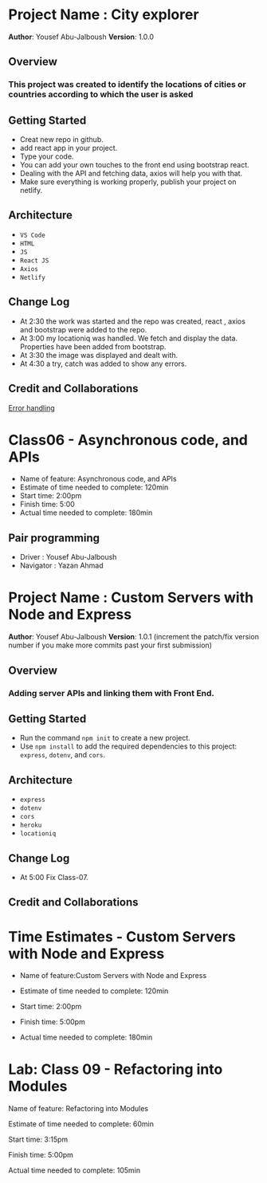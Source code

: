 # Project Name : City explorer

**Author**: Yousef Abu-Jalboush
**Version**: 1.0.0

## Overview
<!-- Provide a high level overview of what this application is and why you are building it, beyond the fact that it's an assignment for this class. (i.e. What's your problem domain?) -->
### This project was created to identify the locations of cities or countries according to which the user is asked

## Getting Started
<!-- What are the steps that a user must take in order to build this app on their own machine and get it running? -->
* Creat new repo in github.
* add react app in your project.
* Type your code.
* You can add your own touches to the front end using bootstrap react.
* Dealing with the API and fetching data, axios will help you with that.
* Make sure everything is working properly, publish your project on netlify.

## Architecture
<!-- Provide a detailed description of the application design. What technologies (languages, libraries, etc) you're using, and any other relevant design information. -->
* ```VS Code```
* ```HTML```
* ```JS```
* ```React JS```
* ```Axios```
* ```Netlify```
  
## Change Log

<!-- Use this area to document the iterative changes made to your application as each feature is successfully implemented. Use time stamps. Here's an example:

01-01-2001 4:59pm - Application now has a fully-functional express server, with a GET route for the location resource. -->

* At 2:30 the work was started and the repo was created, react , axios and bootstrap were added to the repo.
* At 3:00 my locationiq was handled. We fetch and display the data. Properties have been added from bootstrap.
* At 3:30 the image was displayed and dealt with.
* At 4:30 a try, catch was added to show any errors.

## Credit and Collaborations
<!-- Give credit (and a link) to other people or resources that helped you build this application. -->
[Error handling](https://ar.reactjs.org/blog/2017/07/26/error-handling-in-react-16.html)

# Class06 - Asynchronous code, and APIs

* Name of feature: Asynchronous code, and APIs
* Estimate of time needed to complete: 120min
* Start time: 2:00pm
* Finish time: 5:00
* Actual time needed to complete: 180min

## Pair programming

* Driver : Yousef Abu-Jalboush
* Navigator : Yazan Ahmad

# Project Name : Custom Servers with Node and Express

**Author**: Yousef Abu-Jalboush
**Version**: 1.0.1 (increment the patch/fix version number if you make more commits past your first submission)

## Overview
<!-- Provide a high level overview of what this application is and why you are building it, beyond the fact that it's an assignment for this class. (i.e. What's your problem domain?) -->

### Adding server APIs and linking them with Front End.

## Getting Started
<!-- What are the steps that a user must take in order to build this app on their own machine and get it running? -->
* Run the command `npm init` to create a new project.
* Use `npm install` to add the required dependencies to this project: `express`, `dotenv`, and `cors`.

## Architecture
<!-- Provide a detailed description of the application design. What technologies (languages, libraries, etc) you're using, and any other relevant design information. -->
* ```express```
* ```dotenv```
* ```cors```
* ```heroku```
* ```locationiq```
  
## Change Log
<!-- Use this area to document the iterative changes made to your application as each feature is successfully implemented. Use time stamps. Here's an example:

01-01-2001 4:59pm - Application now has a fully-functional express server, with a GET route for the location resource. -->
* At 5:00 Fix Class-07.

## Credit and Collaborations
<!-- Give credit (and a link) to other people or resources that helped you build this application. -->

# Time Estimates - Custom Servers with Node and Express

* Name of feature:Custom Servers with Node and Express

* Estimate of time needed to complete: 120min

* Start time: 2:00pm

* Finish time: 5:00pm

* Actual time needed to complete: 180min

# Lab: Class 09 - Refactoring into Modules

Name of feature: Refactoring into Modules

Estimate of time needed to complete: 60min

Start time: 3:15pm

Finish time: 5:00pm

Actual time needed to complete: 105min
